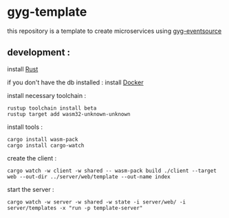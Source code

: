 # gyg-template

this repository is a template to create microservices using [gyg-eventsource](https://github.com/galakhygame/gyg-eventsource)

## development : 

install [Rust](https://rustup.rs/)

if you don't have the db installed :
install [Docker](https://www.docker.com/)

install necessary toolchain : 
```shell
rustup toolchain install beta
rustup target add wasm32-unknown-unknown
```

install tools : 
```shell 
cargo install wasm-pack
cargo install cargo-watch
```

create the client :
```shell
cargo watch -w client -w shared -- wasm-pack build ./client --target web --out-dir ../server/web/template --out-name index
```

start the server :
```shell 
cargo watch -w server -w shared -w state -i server/web/ -i server/templates -x "run -p template-server"
```


